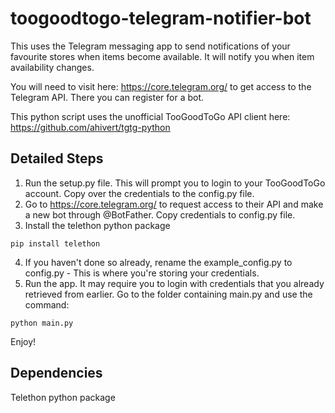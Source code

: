 # toogoodtogo-telegram-notifier-bot

This uses the Telegram messaging app to send notifications of your favourite stores when items become available. It will notify you when item availability changes.

You will need to visit here: https://core.telegram.org/ to get access to the Telegram API. There you can register for a bot. 

This python script uses the unofficial TooGoodToGo API client here: https://github.com/ahivert/tgtg-python

## Detailed Steps

1) Run the setup.py file. This will prompt you to login to your TooGoodToGo account. Copy over the credentials to the config.py file.
2) Go to https://core.telegram.org/ to request access to their API and make a new bot through @BotFather. Copy credentials to config.py file.
3) Install the telethon python package

```shell
pip install telethon
```
4) If you haven't done so already, rename the example_config.py to config.py - This is where you're storing your credentials.
5) Run the app. It may require you to login with credentials that you already retrieved from earlier. Go to the folder containing main.py and use the command:

```shell
python main.py
```

Enjoy!

## Dependencies

Telethon python package
 

